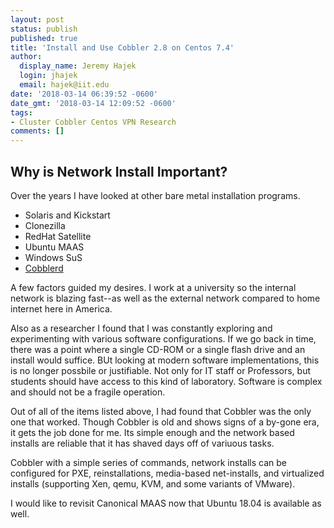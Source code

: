 ```yaml
---
layout: post
status: publish
published: true
title: 'Install and Use Cobbler 2.8 on Centos 7.4'
author:
  display_name: Jeremy Hajek
  login: jhajek
  email: hajek@iit.edu
date: '2018-03-14 06:39:52 -0600'
date_gmt: '2018-03-14 12:09:52 -0600'
tags: 
- Cluster Cobbler Centos VPN Research
comments: []
---
```


## Why is Network Install Important?

Over the years I have looked at other bare metal installation programs.

* Solaris and Kickstart
* Clonezilla
* RedHat Satellite
* Ubuntu MAAS
* Windows SuS
* [Cobblerd](http://cobbler.github.io/about.html "cobblerd") 

A few factors guided my desires.  I work at a university so the internal network is blazing fast--as well as the external network compared to home internet here in America.  

Also as a researcher I found that I was constantly exploring and experimenting with various software configurations.  If we go back in time, there was a point where a single CD-ROM or a single flash drive and an install would suffice.   BUt looking at modern software implementations, this is no longer possbile or justifiable.   Not only for IT staff or Professors, but students should have access to this kind of laboratory.  Software is complex and should not be a fragile operation.

Out of all of the items listed above, I had found that Cobbler was the only one that worked.  Though Cobbler is old and shows signs of a by-gone era, it gets the job done for me.  Its simple enough and the network based installs are reliable that it has shaved days off of variuous tasks.

Cobbler with a simple series of commands, network installs can be configured for PXE, reinstallations, media-based net-installs, and virtualized installs (supporting Xen, qemu, KVM, and some variants of VMware).    

I would like to revisit Canonical MAAS now that Ubuntu 18.04 is available as well.